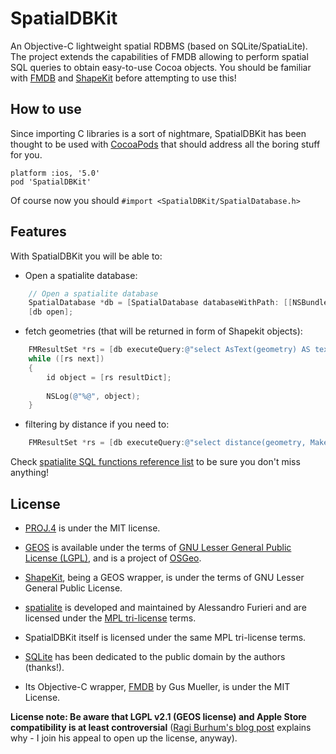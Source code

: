 SpatialDBKit
============

An Objective-C lightweight spatial RDBMS (based on SQLite/SpatiaLite).
The project extends the capabilities of FMDB allowing to perform spatial SQL queries to obtain easy-to-use Cocoa objects.
You should be familiar with [FMDB](https://github.com/ccgus/fmdb) and [ShapeKit](https://github.com/andreacremaschi/ShapeKit) before attempting to use this!

## How to use ##

Since importing C libraries is a sort of nightmare, SpatialDBKit has been thought to be used with [CocoaPods](http://cocoapods.org) that should address all the boring stuff for you.

```
platform :ios, '5.0'
pod 'SpatialDBKit'
```

Of course now you should ```#import <SpatialDBKit/SpatialDatabase.h>```

## Features ##

With SpatialDBKit you will be able to:

* Open a spatialite database:

```Objective-C
    // Open a spatialite database
    SpatialDatabase *db = [SpatialDatabase databaseWithPath: [[NSBundle mainBundle] pathForResource:@"test" ofType:@"sqlite"]];
    [db open];
```

* fetch geometries (that will be returned in form of Shapekit objects):

```Objective-C    
    FMResultSet *rs = [db executeQuery:@"select AsText(geometry) AS text FROM Regions"];
    while ([rs next])
    {
        id object = [rs resultDict];
        
        NSLog(@"%@", object);
    }
```

* filtering by distance if you need to:

```Objective-C    
    FMResultSet *rs = [db executeQuery:@"select distance(geometry, MakePoint(45.694216,9.676909,4326)) AS text FROM Regions"];
```

Check [spatialite SQL functions reference list](http://www.gaia-gis.it/gaia-sins/spatialite-sql-4.1.0.html) to be sure you don't miss anything!



## License ##

 * [PROJ.4](http://trac.osgeo.org/proj/) is under the MIT license.

 * [GEOS](http://trac.osgeo.org/geos/) is available under the terms of  [GNU Lesser General Public License (LGPL)](http://www.gnu.org/licenses/old-licenses/lgpl-2.1.html), and is a project of  [OSGeo](http://www.osgeo.org).
 * [ShapeKit](https://github.com/andreacremaschi/ShapeKit), being a GEOS wrapper, is under the terms of GNU Lesser General Public License.

 * [spatialite](https://www.gaia-gis.it/fossil/libspatialite/index) is developed and maintained by Alessandro Furieri  and are licensed under the [MPL tri-license](http://www.mozilla.org/MPL/boilerplate-1.1/mpl-tri-license-html) terms.
 * SpatialDBKit itself is licensed under the same MPL tri-license terms.

 * [SQLite](http://www.sqlite.org/copyright.html) has been dedicated to the public domain by the authors (thanks!).
 * Its Objective-C wrapper, [FMDB](https://github.com/ccgus/fmdb) by Gus Mueller, is under the MIT License.

**License note: Be aware that LGPL v2.1 (GEOS license) and Apple Store compatibility is at least controversial** ([Ragi Burhum's blog post](http://blog.burhum.com/post/38236943467/your-lgpl-license-is-completely-destroying-ios-adoption) explains why - I join his appeal to open up the license, anyway).
